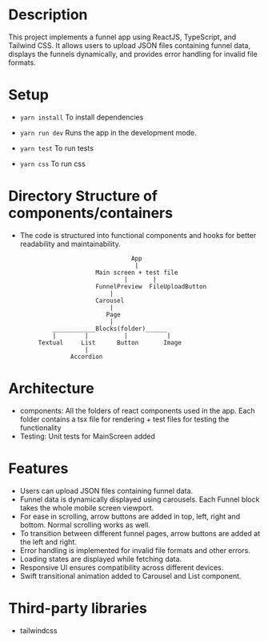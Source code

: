 # Description

This project implements a funnel app using ReactJS, TypeScript, and Tailwind CSS. It allows users to upload JSON files containing funnel data, displays the funnels dynamically, and provides error handling for invalid file formats.

# Setup
 - `yarn install` To install dependencies

 - `yarn run dev` Runs the app in the development mode.

 - `yarn test`  To run tests

 - `yarn css` To run css

# Directory Structure of components/containers
 - The code is structured into functional components and hooks for better readability and maintainability.

						              App
						               |
							Main screen + test file
		                        	|       |
							FunnelPreview  FileUploadButton	
		   	                    | 
							Carousel
				                |
							   Page 
								|
				____________Blocks(folder)______                                
				|		 |		    |           |
			Textual     List   	  Button       Image
						 |		  
					 Accordion    

# Architecture
 - components: All the folders of react components used in the app. Each folder contains a tsx file for rendering + test files for testing the functionality
 - Testing: Unit tests for MainScreen added

# Features
 - Users can upload JSON files containing funnel data.
 - Funnel data is dynamically displayed using carousels. Each Funnel block takes the whole mobile screen viewport.
 - For ease in scrolling, arrow buttons are added in top, left, right and bottom. Normal scrolling works as well.
 - To transition between different funnel pages, arrow buttons are added at the left and right.
 - Error handling is implemented for invalid file formats and other errors.
 - Loading states are displayed while fetching data.
 - Responsive UI ensures compatibility across different devices.
 - Swift transitional animation added to Carousel and List component.

# Third-party libraries
 - tailwindcss
							